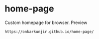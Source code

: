 # home-page
Custom homepage for browser. Preview
```shell
https://onkarkunjir.github.io/home-page/
```
